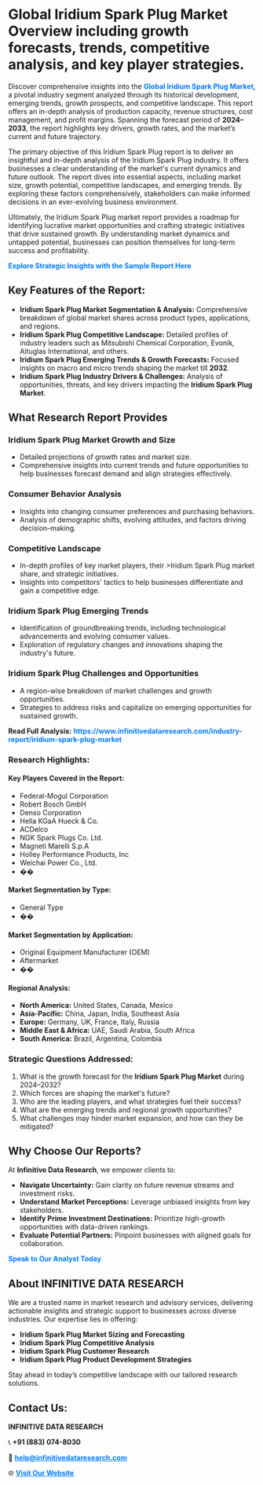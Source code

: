<h1>Global Iridium Spark Plug Market Overview including growth forecasts, trends, competitive analysis, and key player strategies.</h1>
<p>
Discover comprehensive insights into the 
<a href="https://www.infinitivedataresearch.com/industry-report/iridium-spark-plug-market" rel="dofollow" style="color: #007BFF; text-decoration: none;"><strong>Global Iridium Spark Plug Market</strong></a>, a pivotal industry segment analyzed through its historical development, emerging trends, growth prospects, and competitive landscape. This report offers an in-depth analysis of production capacity, revenue structures, cost management, and profit margins. Spanning the forecast period of <strong>2024–2033</strong>, the report highlights key drivers, growth rates, and the market’s current and future trajectory.
</p>
<p>
The primary objective of this Iridium Spark Plug report is to deliver an insightful and in-depth analysis of the Iridium Spark Plug industry. It offers businesses a clear understanding of the market's current dynamics and future outlook. The report dives into essential aspects, including market size, growth potential, competitive landscapes, and emerging trends. By exploring these factors comprehensively, stakeholders can make informed decisions in an ever-evolving business environment.
</p>
<p>
Ultimately, the Iridium Spark Plug market report provides a roadmap for identifying lucrative market opportunities and crafting strategic initiatives that drive sustained growth. By understanding market dynamics and untapped potential, businesses can position themselves for long-term success and profitability.
</p>
<p>
<a href="https://www.infinitivedataresearch.com/request-sample/reportId=109309" style="color: #007BFF; text-decoration: none;"><strong>Explore Strategic Insights with the Sample Report Here</strong></a>
</p>

<h2>Key Features of the Report:</h2>
<ul>
<li><strong>Iridium Spark Plug Market Segmentation & Analysis:</strong> Comprehensive breakdown of global market shares across product types, applications, and regions.</li>
<li><strong>Iridium Spark Plug Competitive Landscape:</strong> Detailed profiles of industry leaders such as Mitsubishi Chemical Corporation, Evonik, Altuglas International, and others.</li>
<li><strong>Iridium Spark Plug Emerging Trends & Growth Forecasts:</strong> Focused insights on macro and micro trends shaping the market till <strong>2032</strong>.</li>
<li><strong>Iridium Spark Plug Industry Drivers & Challenges:</strong> Analysis of opportunities, threats, and key drivers impacting the <strong>Iridium Spark Plug Market</strong>.</li>
</ul>

<h2>What Research Report Provides</h2>
<h3>Iridium Spark Plug Market Growth and Size</h3>
<ul>
<li>Detailed projections of growth rates and market size.</li>
<li>Comprehensive insights into current trends and future opportunities to help businesses forecast demand and align strategies effectively.</li>
</ul>

<h3>Consumer Behavior Analysis</h3>
<ul>
<li>Insights into changing consumer preferences and purchasing behaviors.</li>
<li>Analysis of demographic shifts, evolving attitudes, and factors driving decision-making.</li>
</ul>

<h3>Competitive Landscape</h3>
<ul>
<li>In-depth profiles of key market players, their >Iridium Spark Plug market share, and strategic initiatives.</li>
<li>Insights into competitors' tactics to help businesses differentiate and gain a competitive edge.</li>
</ul>

<h3>Iridium Spark Plug Emerging Trends</h3>
<ul>
<li>Identification of groundbreaking trends, including technological advancements and evolving consumer values.</li>
<li>Exploration of regulatory changes and innovations shaping the industry's future.</li>
</ul>

<h3>Iridium Spark Plug Challenges and Opportunities</h3>
<ul>
<li>A region-wise breakdown of market challenges and growth opportunities.</li>
<li>Strategies to address risks and capitalize on emerging opportunities for sustained growth.</li>
</ul>
<p><strong>Read Full Analysis:</strong> <a href="https://www.infinitivedataresearch.com/industry-report/iridium-spark-plug-market" rel="dofollow" style="color: #007BFF; text-decoration: none;"><strong>https://www.infinitivedataresearch.com/industry-report/iridium-spark-plug-market</strong></a></p>
<h3>Research Highlights:</h3>
<h4>Key Players Covered in the Report:</h4>
<ul><li>Federal-Mogul Corporation</li><li>Robert Bosch GmbH</li><li>Denso Corporation</li><li>Hella KGaA Hueck &amp; Co.</li><li>ACDelco</li><li>NGK Spark Plugs Co. Ltd.</li><li>Magneti Marelli S.p.A</li><li>Holley Performance Products, Inc</li><li>Weichai Power Co., Ltd.</li><li>��</li></ul>
<h4>Market Segmentation by Type:</h4>
<ul><li>General Type</li><li>��</li></ul>
<h4>Market Segmentation by Application:</h4>
<ul><li>Original Equipment Manufacturer (OEM)</li><li>Aftermarket</li><li>��</li></ul>

<h4>Regional Analysis:</h4>
<ul>
<li><strong>North America:</strong> United States, Canada, Mexico</li>
<li><strong>Asia-Pacific:</strong> China, Japan, India, Southeast Asia</li>
<li><strong>Europe:</strong> Germany, UK, France, Italy, Russia</li>
<li><strong>Middle East & Africa:</strong> UAE, Saudi Arabia, South Africa</li>
<li><strong>South America:</strong> Brazil, Argentina, Colombia</li>
</ul>

<h3>Strategic Questions Addressed:</h3>
<ol>
<li>What is the growth forecast for the <strong>Iridium Spark Plug Market</strong> during 2024–2032?</li>
<li>Which forces are shaping the market's future?</li>
<li>Who are the leading players, and what strategies fuel their success?</li>
<li>What are the emerging trends and regional growth opportunities?</li>
<li>What challenges may hinder market expansion, and how can they be mitigated?</li>
</ol>

<h2>Why Choose Our Reports?</h2>
<p>At <strong>Infinitive Data Research</strong>, we empower clients to:</p>
<ul>
<li><strong>Navigate Uncertainty:</strong> Gain clarity on future revenue streams and investment risks.</li>
<li><strong>Understand Market Perceptions:</strong> Leverage unbiased insights from key stakeholders.</li>
<li><strong>Identify Prime Investment Destinations:</strong> Prioritize high-growth opportunities with data-driven rankings.</li>
<li><strong>Evaluate Potential Partners:</strong> Pinpoint businesses with aligned goals for collaboration.</li>
</ul>
<p><a href="https://www.infinitivedataresearch.com/industry-report/iridium-spark-plug-market" rel="dofollow" style="color: #007BFF; text-decoration: none;"><strong>Speak to Our Analyst Today</strong></a></p>

<h2>About INFINITIVE DATA RESEARCH</h2>
<p>We are a trusted name in market research and advisory services, delivering actionable insights and strategic support to businesses across diverse industries. Our expertise lies in offering:</p>
<ul>
<li><strong>Iridium Spark Plug Market Sizing and Forecasting</strong></li>
<li><strong>Iridium Spark Plug Competitive Analysis</strong></li>
<li><strong>Iridium Spark Plug Customer Research</strong></li>
<li><strong>Iridium Spark Plug Product Development Strategies</strong></li>
</ul>
<p>Stay ahead in today’s competitive landscape with our tailored research solutions.</p>

<h2>Contact Us:</h2>
<p><strong>INFINITIVE DATA RESEARCH</strong></p>
<p>📞 <strong>+91 (883) 074-8030</strong></p>
<p>📧 <strong><a href="mailto:help@infinitivedataresearch.com" style="color: #007BFF;">help@infinitivedataresearch.com</a></strong></p>
<p>🌐 <strong><a href="https://www.infinitivedataresearch.com" rel="dofollow" style="color: #007BFF;">Visit Our Website</a></strong></p>